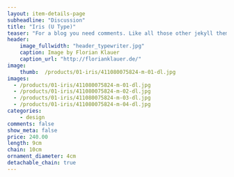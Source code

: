 ```yaml
---
layout: item-details-page
subheadline: "Discussion"
title: "Iris (U Type)"
teaser: "For a blog you need comments. Like all those other jekyll themes we baked in Disqus. It's easy to set, it works and makes a static jekyll blog more dynamic."
header:
    image_fullwidth: "header_typewriter.jpg"
    caption: Image by Florian Klauer
    caption_url: "http://florianklauer.de/"
image:
    thumb:  /products/01-iris/411080075824-m-01-dl.jpg
images:
  - /products/01-iris/411080075824-m-01-dl.jpg
  - /products/01-iris/411080075824-m-02-dl.jpg
  - /products/01-iris/411080075824-m-03-dl.jpg
  - /products/01-iris/411080075824-m-04-dl.jpg
categories:
    - design
comments: false
show_meta: false
price: 240.00 
length: 9cm
chain: 10cm
ornament_diameter: 4cm
detachable_chain: true
---
```

